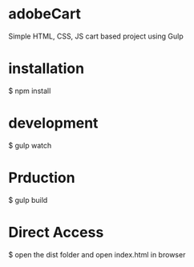 # adobeCart
Simple HTML, CSS, JS cart based project using Gulp

# installation
$ npm install

# development
$ gulp watch

# Prduction
$ gulp build

# Direct Access
$ open the dist folder and open index.html in browser
